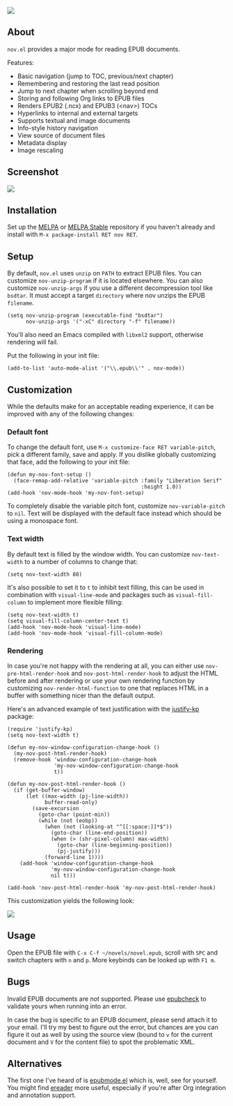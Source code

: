 ![][image]

## About

`nov.el` provides a major mode for reading EPUB documents.

Features:

- Basic navigation (jump to TOC, previous/next chapter)
- Remembering and restoring the last read position
- Jump to next chapter when scrolling beyond end
- Storing and following Org links to EPUB files
- Renders EPUB2 (.ncx) and EPUB3 (&lt;nav&gt;) TOCs
- Hyperlinks to internal and external targets
- Supports textual and image documents
- Info-style history navigation
- View source of document files
- Metadata display
- Image rescaling

## Screenshot

![][screenshot]

## Installation

Set up the [MELPA] or [MELPA Stable] repository if you haven't already
and install with `M-x package-install RET nov RET`.

## Setup

By default, `nov.el` uses `unzip` on `PATH` to extract EPUB files. You
can customize `nov-unzip-program` if it is located elsewhere. You can
also customize `nov-unzip-args` if you use a different decompression
tool like `bsdtar`. It must accept a target `directory` where nov
unzips the EPUB `filename`.

    (setq nov-unzip-program (executable-find "bsdtar")
          nov-unzip-args '("-xC" directory "-f" filename))

You'll also need an Emacs compiled with `libxml2` support, otherwise
rendering will fail.

Put the following in your init file:

    (add-to-list 'auto-mode-alist '("\\.epub\\'" . nov-mode))

## Customization

While the defaults make for an acceptable reading experience, it can
be improved with any of the following changes:

### Default font

To change the default font, use `M-x customize-face RET
variable-pitch`, pick a different family, save and apply.  If you
dislike globally customizing that face, add the following to your init
file:

    (defun my-nov-font-setup ()
      (face-remap-add-relative 'variable-pitch :family "Liberation Serif"
                                               :height 1.0))
    (add-hook 'nov-mode-hook 'my-nov-font-setup)

To completely disable the variable pitch font, customize
`nov-variable-pitch` to `nil`.  Text will be displayed with the
default face instead which should be using a monospace font.

### Text width

By default text is filled by the window width.  You can customize
`nov-text-width` to a number of columns to change that:

    (setq nov-text-width 80)

It's also possible to set it to `t` to inhibit text filling, this can
be used in combination with `visual-line-mode` and packages such as
`visual-fill-column` to implement more flexible filling:

    (setq nov-text-width t)
    (setq visual-fill-column-center-text t)
    (add-hook 'nov-mode-hook 'visual-line-mode)
    (add-hook 'nov-mode-hook 'visual-fill-column-mode)

### Rendering

In case you're not happy with the rendering at all, you can either use
`nov-pre-html-render-hook` and `nov-post-html-render-hook` to adjust
the HTML before and after rendering or use your own rendering function
by customizing `nov-render-html-function` to one that replaces HTML in
a buffer with something nicer than the default output.

Here's an advanced example of text justification with the [justify-kp]
package:

    (require 'justify-kp)
    (setq nov-text-width t)

    (defun my-nov-window-configuration-change-hook ()
      (my-nov-post-html-render-hook)
      (remove-hook 'window-configuration-change-hook
                   'my-nov-window-configuration-change-hook
                   t))

    (defun my-nov-post-html-render-hook ()
      (if (get-buffer-window)
          (let ((max-width (pj-line-width))
                buffer-read-only)
            (save-excursion
              (goto-char (point-min))
              (while (not (eobp))
                (when (not (looking-at "^[[:space:]]*$"))
                  (goto-char (line-end-position))
                  (when (> (shr-pixel-column) max-width)
                    (goto-char (line-beginning-position))
                    (pj-justify)))
                (forward-line 1))))
        (add-hook 'window-configuration-change-hook
                  'my-nov-window-configuration-change-hook
                  nil t)))

    (add-hook 'nov-post-html-render-hook 'my-nov-post-html-render-hook)

This customization yields the following look:

![][screenshot-kp]

## Usage

Open the EPUB file with `C-x C-f ~/novels/novel.epub`, scroll with
`SPC` and switch chapters with `n` and `p`.  More keybinds can be
looked up with `F1 m`.

## Bugs

Invalid EPUB documents are *not* supported.  Please use [epubcheck] to
validate yours when running into an error.

In case the bug is specific to an EPUB document, please send attach it
to your email.  I'll try my best to figure out the error, but chances
are you can figure it out as well by using the source view (bound to
``v`` for the current document and ``V`` for the content file) to spot
the problematic XML.

## Alternatives

The first one I've heard of is [epubmode.el] which is, well, see for
yourself.  You might find [ereader] more useful, especially if you're
after Org integration and annotation support.

[image]: img/novels.gif
[screenshot]: img/scrot.png
[MELPA]: https://melpa.org/
[MELPA Stable]: https://stable.melpa.org/
[justify-kp]: https://github.com/Fuco1/justify-kp
[screenshot-kp]: img/justify-kp.png
[epubcheck]: https://github.com/IDPF/epubcheck
[epubmode.el]: https://www.emacswiki.org/emacs/epubmode.el
[ereader]: https://github.com/bddean/emacs-ereader
